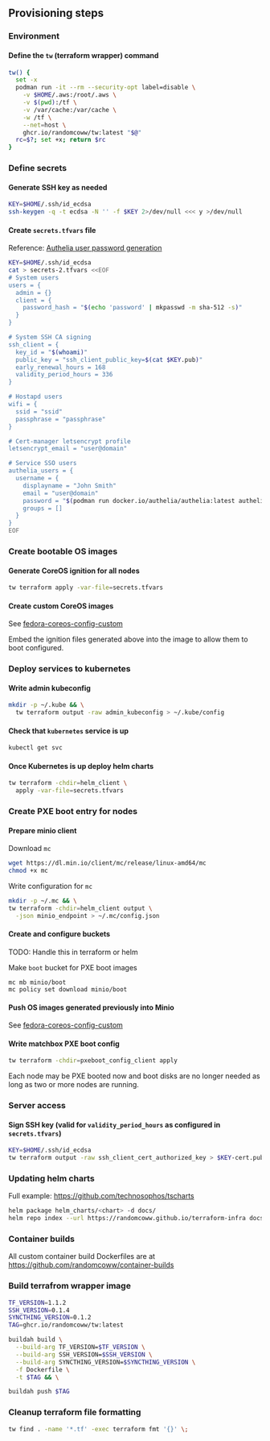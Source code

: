 ## Provisioning steps

### Environment

#### Define the `tw` (terraform wrapper) command

```bash
tw() {
  set -x
  podman run -it --rm --security-opt label=disable \
    -v $HOME/.aws:/root/.aws \
    -v $(pwd):/tf \
    -v /var/cache:/var/cache \
    -w /tf \
    --net=host \
    ghcr.io/randomcoww/tw:latest "$@"
  rc=$?; set +x; return $rc
}
```

### Define secrets

#### Generate SSH key as needed

```bash
KEY=$HOME/.ssh/id_ecdsa
ssh-keygen -q -t ecdsa -N '' -f $KEY 2>/dev/null <<< y >/dev/null
```

#### Create `secrets.tfvars` file

Reference: [Authelia user password generation](https://www.authelia.com/reference/guides/passwords/#user--password-file)

```bash
KEY=$HOME/.ssh/id_ecdsa
cat > secrets-2.tfvars <<EOF
# System users
users = {
  admin = {}
  client = {
    password_hash = "$(echo 'password' | mkpasswd -m sha-512 -s)"
  }
}

# System SSH CA signing
ssh_client = {
  key_id = "$(whoami)"
  public_key = "ssh_client_public_key=$(cat $KEY.pub)"
  early_renewal_hours = 168
  validity_period_hours = 336
}

# Hostapd users
wifi = {
  ssid = "ssid"
  passphrase = "passphrase"
}

# Cert-manager letsencrypt profile
letsencrypt_email = "user@domain"

# Service SSO users
authelia_users = {
  username = {
    displayname = "John Smith"
    email = "user@domain"
    password = "$(podman run docker.io/authelia/authelia:latest authelia hash-password -- 'password' | sed 's:.*\: ::')"
    groups = []
  }
}
EOF
```

### Create bootable OS images

#### Generate CoreOS ignition for all nodes

```bash
tw terraform apply -var-file=secrets.tfvars
```

#### Create custom CoreOS images

See [fedora-coreos-config-custom](https://github.com/randomcoww/fedora-coreos-config-custom/blob/master/builds/server/README.md)

Embed the ignition files generated above into the image to allow them to boot configured.

### Deploy services to kubernetes

#### Write admin kubeconfig

```bash
mkdir -p ~/.kube && \
  tw terraform output -raw admin_kubeconfig > ~/.kube/config
```

#### Check that `kubernetes` service is up

```bash
kubectl get svc
```

#### Once Kubernetes is up deploy helm charts

```bash
tw terraform -chdir=helm_client \
  apply -var-file=secrets.tfvars
```

### Create PXE boot entry for nodes

#### Prepare minio client

Download `mc`

```bash
wget https://dl.min.io/client/mc/release/linux-amd64/mc
chmod +x mc
```

Write configuration for `mc`

```bash
mkdir -p ~/.mc && \
tw terraform -chdir=helm_client output \
  -json minio_endpoint > ~/.mc/config.json
```

#### Create and configure buckets

TODO: Handle this in terraform or helm

Make `boot` bucket for PXE boot images

```
mc mb minio/boot
mc policy set download minio/boot
```

#### Push OS images generated previously into Minio

See [fedora-coreos-config-custom](https://github.com/randomcoww/fedora-coreos-config-custom/blob/master/builds/server/README.md)

#### Write matchbox PXE boot config

```bash
tw terraform -chdir=pxeboot_config_client apply
```

Each node may be PXE booted now and boot disks are no longer needed as long as two or more nodes are running.

### Server access

#### Sign SSH key (valid for `validity_period_hours` as configured in `secrets.tfvars`)

```bash
KEY=$HOME/.ssh/id_ecdsa
tw terraform output -raw ssh_client_cert_authorized_key > $KEY-cert.pub
```

### Updating helm charts

Full example: https://github.com/technosophos/tscharts

```bash
helm package helm_charts/<chart> -d docs/
helm repo index --url https://randomcoww.github.io/terraform-infra docs/
```

### Container builds

All custom container build Dockerfiles are at https://github.com/randomcoww/container-builds

### Build terrafrom wrapper image

```bash
TF_VERSION=1.1.2
SSH_VERSION=0.1.4
SYNCTHING_VERSION=0.1.2
TAG=ghcr.io/randomcoww/tw:latest

buildah build \
  --build-arg TF_VERSION=$TF_VERSION \
  --build-arg SSH_VERSION=$SSH_VERSION \
  --build-arg SYNCTHING_VERSION=$SYNCTHING_VERSION \
  -f Dockerfile \
  -t $TAG && \

buildah push $TAG
```

### Cleanup terraform file formatting

```bash
tw find . -name '*.tf' -exec terraform fmt '{}' \;
```